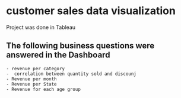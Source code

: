 # customer sales data visualization

Project was done in Tableau

## The following business questions were answered in the Dashboard
    - revenue per category
    -  correlation between quantity sold and discounj
    - Revenue per month
    - Revenue per State
    - Revenue for each age group

